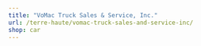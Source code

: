 ```yaml
---
title: "VoMac Truck Sales & Service, Inc."
url: /terre-haute/vomac-truck-sales-and-service-inc/
shop: car
---
```

